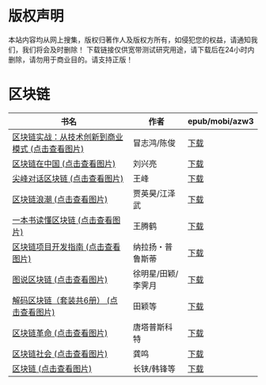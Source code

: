 # 版权声明

本站内容均从网上搜集，版权归著作人及版权方所有，如侵犯您的权益，请通知我们，我们将会及时删除！ 下载链接仅供宽带测试研究用途，请下载后在24小时内删除，请勿用于商业目的。请支持正版！

# 区块链

| 书名 | 作者 | epub/mobi/azw3 |
| --- | --- | --- |
| [区块链实战：从技术创新到商业模式 (点击查看图片)](https://www.dushupai.com/attachment/2024/06/11/9d6b71470190664b.jpg) | 冒志鸿/陈俊 | [下载](https://url89.ctfile.com/f/31084289-1375509589-e802c5?p=8866) |
| [区块链在中国 (点击查看图片)](https://www.dushupai.com/attachment/2024/06/09/15674e726cbec56a.jpg) | 刘兴亮 | [下载](https://url89.ctfile.com/f/31084289-1356992362-ce1ea4?p=8866) |
| [尖峰对话区块链 (点击查看图片)](https://www.dushupai.com/attachment/2024/06/09/9167e8cd2f7c6d16.jpg) | 王峰 | [下载](https://url89.ctfile.com/f/31084289-1356992212-9a31a5?p=8866) |
| [区块链浪潮 (点击查看图片)](https://www.dushupai.com/attachment/2024/06/09/7129e62dd5e24de6.jpg) | 贾英昊/江泽武 | [下载](https://url89.ctfile.com/f/31084289-1356991633-222d1d?p=8866) |
| [一本书读懂区块链 (点击查看图片)](https://www.dushupai.com/attachment/2024/06/09/350398a4957fea63.jpg) | 王腾鹤 | [下载](https://url89.ctfile.com/f/31084289-1356989131-40f05d?p=8866) |
| [区块链项目开发指南 (点击查看图片)](https://www.dushupai.com/attachment/2024/06/03/aa930f65fc3849f5.jpg) | 纳拉扬・普鲁斯蒂 | [下载](https://url89.ctfile.com/f/31084289-1357018585-e3a2cc?p=8866) |
| [图说区块链 (点击查看图片)](https://www.dushupai.com/attachment/2024/06/03/41e938e7c2713d23.jpg) | 徐明星/田颖/李霁月 | [下载](https://url89.ctfile.com/f/31084289-1357017304-a06e53?p=8866) |
| [解码区块链（套装共6册） (点击查看图片)](https://www.dushupai.com/attachment/2024/06/03/657415e5bbe16020.jpg) | 田颖等  | [下载](https://url89.ctfile.com/f/31084289-1357015585-81fda1?p=8866) |
| [区块链革命 (点击查看图片)](https://www.dushupai.com/attachment/2024/06/02/4a7a19303d96f3d4.jpg) | 唐塔普斯科特 | [下载](https://url89.ctfile.com/f/31084289-1357011610-23b769?p=8866) |
| [区块链社会 (点击查看图片)](https://www.dushupai.com/attachment/2024/06/02/3c98f5566c11b155.jpg) | 龚鸣 | [下载](https://url89.ctfile.com/f/31084289-1357010734-c527e7?p=8866) |
| [区块链 (点击查看图片)](https://www.dushupai.com/attachment/2024/06/02/f8d6e3326771e699.jpg) | 长铗/韩锋等 | [下载](https://url89.ctfile.com/f/31084289-1357008793-fe152a?p=8866) |
